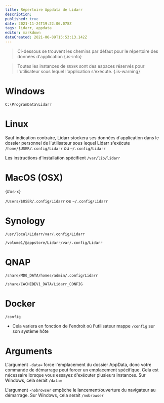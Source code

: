 ```yaml
---
title: Répertoire Appdata de Lidarr
description: 
published: true
date: 2021-11-24T19:22:06.078Z
tags: lidarr, appdata
editor: markdown
dateCreated: 2021-06-09T15:53:13.142Z
---
```


> Ci-dessous se trouvent les chemins par défaut pour le répertoire des données d'application {.is-info}

> Toutes les instances de `$USER` sont des espaces réservés pour l'utilisateur sous lequel l'application s'exécute. {.is-warning}

# Windows

`C:\ProgramData\Lidarr`

# Linux

Sauf indication contraire, Lidarr stockera ses données d'application dans le dossier personnel de l'utilisateur sous lequel Lidarr s'exécute `/home/$USER/.config/Lidarr` ou `~/.config/Lidarr`

Les instructions d'installation spécifient `/var/lib/lidarr`

# MacOS (OSX)

{#os-x}

`/Users/$USER/.config/Lidarr` ou `~/.config/Lidarr`

# Synology

`/usr/local/Lidarr/var/.config/Lidarr`

`/volume1/@appstore/Lidarr/var/.config/Lidarr`

# QNAP

`/share/MD0_DATA/homes/admin/.config/Lidarr`

`/share/CACHEDEV1_DATA/Lidarr_CONFIG`

# Docker

`/config`

- Cela variera en fonction de l'endroit où l'utilisateur mappe `/config` sur son système hôte

# Arguments

L'argument `-data=` force l'emplacement du dossier AppData, donc votre commande de démarrage peut forcer un emplacement spécifique. Cela est nécessaire lorsque vous essayez d'exécuter plusieurs instances. Sur Windows, cela serait `/data=`

L'argument `-nobrowser` empêche le lancement/ouverture du navigateur au démarrage. Sur Windows, cela serait `/nobrowser`